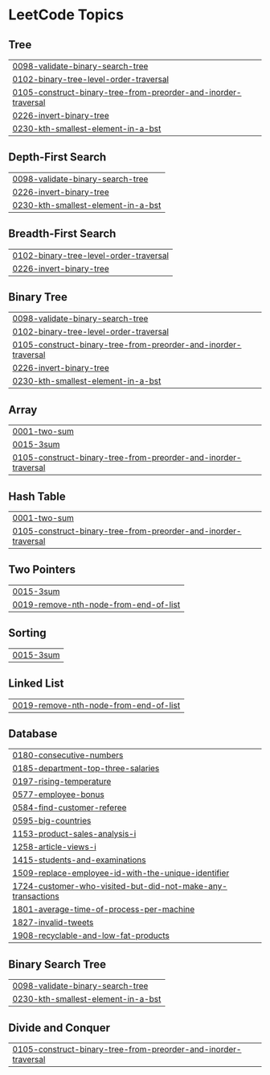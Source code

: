 <!---LeetCode Topics Start-->
# LeetCode Topics
## Tree
|  |
| ------- |
| [0098-validate-binary-search-tree](https://github.com/prachimodi-142/Blind_75_nc/tree/master/0098-validate-binary-search-tree) |
| [0102-binary-tree-level-order-traversal](https://github.com/prachimodi-142/Blind_75_nc/tree/master/0102-binary-tree-level-order-traversal) |
| [0105-construct-binary-tree-from-preorder-and-inorder-traversal](https://github.com/prachimodi-142/Blind_75_nc/tree/master/0105-construct-binary-tree-from-preorder-and-inorder-traversal) |
| [0226-invert-binary-tree](https://github.com/prachimodi-142/Blind_75_nc/tree/master/0226-invert-binary-tree) |
| [0230-kth-smallest-element-in-a-bst](https://github.com/prachimodi-142/Blind_75_nc/tree/master/0230-kth-smallest-element-in-a-bst) |
## Depth-First Search
|  |
| ------- |
| [0098-validate-binary-search-tree](https://github.com/prachimodi-142/Blind_75_nc/tree/master/0098-validate-binary-search-tree) |
| [0226-invert-binary-tree](https://github.com/prachimodi-142/Blind_75_nc/tree/master/0226-invert-binary-tree) |
| [0230-kth-smallest-element-in-a-bst](https://github.com/prachimodi-142/Blind_75_nc/tree/master/0230-kth-smallest-element-in-a-bst) |
## Breadth-First Search
|  |
| ------- |
| [0102-binary-tree-level-order-traversal](https://github.com/prachimodi-142/Blind_75_nc/tree/master/0102-binary-tree-level-order-traversal) |
| [0226-invert-binary-tree](https://github.com/prachimodi-142/Blind_75_nc/tree/master/0226-invert-binary-tree) |
## Binary Tree
|  |
| ------- |
| [0098-validate-binary-search-tree](https://github.com/prachimodi-142/Blind_75_nc/tree/master/0098-validate-binary-search-tree) |
| [0102-binary-tree-level-order-traversal](https://github.com/prachimodi-142/Blind_75_nc/tree/master/0102-binary-tree-level-order-traversal) |
| [0105-construct-binary-tree-from-preorder-and-inorder-traversal](https://github.com/prachimodi-142/Blind_75_nc/tree/master/0105-construct-binary-tree-from-preorder-and-inorder-traversal) |
| [0226-invert-binary-tree](https://github.com/prachimodi-142/Blind_75_nc/tree/master/0226-invert-binary-tree) |
| [0230-kth-smallest-element-in-a-bst](https://github.com/prachimodi-142/Blind_75_nc/tree/master/0230-kth-smallest-element-in-a-bst) |
## Array
|  |
| ------- |
| [0001-two-sum](https://github.com/prachimodi-142/Blind_75_nc/tree/master/0001-two-sum) |
| [0015-3sum](https://github.com/prachimodi-142/Blind_75_nc/tree/master/0015-3sum) |
| [0105-construct-binary-tree-from-preorder-and-inorder-traversal](https://github.com/prachimodi-142/Blind_75_nc/tree/master/0105-construct-binary-tree-from-preorder-and-inorder-traversal) |
## Hash Table
|  |
| ------- |
| [0001-two-sum](https://github.com/prachimodi-142/Blind_75_nc/tree/master/0001-two-sum) |
| [0105-construct-binary-tree-from-preorder-and-inorder-traversal](https://github.com/prachimodi-142/Blind_75_nc/tree/master/0105-construct-binary-tree-from-preorder-and-inorder-traversal) |
## Two Pointers
|  |
| ------- |
| [0015-3sum](https://github.com/prachimodi-142/Blind_75_nc/tree/master/0015-3sum) |
| [0019-remove-nth-node-from-end-of-list](https://github.com/prachimodi-142/Blind_75_nc/tree/master/0019-remove-nth-node-from-end-of-list) |
## Sorting
|  |
| ------- |
| [0015-3sum](https://github.com/prachimodi-142/Blind_75_nc/tree/master/0015-3sum) |
## Linked List
|  |
| ------- |
| [0019-remove-nth-node-from-end-of-list](https://github.com/prachimodi-142/Blind_75_nc/tree/master/0019-remove-nth-node-from-end-of-list) |
## Database
|  |
| ------- |
| [0180-consecutive-numbers](https://github.com/prachimodi-142/Blind_75_nc/tree/master/0180-consecutive-numbers) |
| [0185-department-top-three-salaries](https://github.com/prachimodi-142/Blind_75_nc/tree/master/0185-department-top-three-salaries) |
| [0197-rising-temperature](https://github.com/prachimodi-142/Blind_75_nc/tree/master/0197-rising-temperature) |
| [0577-employee-bonus](https://github.com/prachimodi-142/Blind_75_nc/tree/master/0577-employee-bonus) |
| [0584-find-customer-referee](https://github.com/prachimodi-142/Blind_75_nc/tree/master/0584-find-customer-referee) |
| [0595-big-countries](https://github.com/prachimodi-142/Blind_75_nc/tree/master/0595-big-countries) |
| [1153-product-sales-analysis-i](https://github.com/prachimodi-142/Blind_75_nc/tree/master/1153-product-sales-analysis-i) |
| [1258-article-views-i](https://github.com/prachimodi-142/Blind_75_nc/tree/master/1258-article-views-i) |
| [1415-students-and-examinations](https://github.com/prachimodi-142/Blind_75_nc/tree/master/1415-students-and-examinations) |
| [1509-replace-employee-id-with-the-unique-identifier](https://github.com/prachimodi-142/Blind_75_nc/tree/master/1509-replace-employee-id-with-the-unique-identifier) |
| [1724-customer-who-visited-but-did-not-make-any-transactions](https://github.com/prachimodi-142/Blind_75_nc/tree/master/1724-customer-who-visited-but-did-not-make-any-transactions) |
| [1801-average-time-of-process-per-machine](https://github.com/prachimodi-142/Blind_75_nc/tree/master/1801-average-time-of-process-per-machine) |
| [1827-invalid-tweets](https://github.com/prachimodi-142/Blind_75_nc/tree/master/1827-invalid-tweets) |
| [1908-recyclable-and-low-fat-products](https://github.com/prachimodi-142/Blind_75_nc/tree/master/1908-recyclable-and-low-fat-products) |
## Binary Search Tree
|  |
| ------- |
| [0098-validate-binary-search-tree](https://github.com/prachimodi-142/Blind_75_nc/tree/master/0098-validate-binary-search-tree) |
| [0230-kth-smallest-element-in-a-bst](https://github.com/prachimodi-142/Blind_75_nc/tree/master/0230-kth-smallest-element-in-a-bst) |
## Divide and Conquer
|  |
| ------- |
| [0105-construct-binary-tree-from-preorder-and-inorder-traversal](https://github.com/prachimodi-142/Blind_75_nc/tree/master/0105-construct-binary-tree-from-preorder-and-inorder-traversal) |
<!---LeetCode Topics End-->
